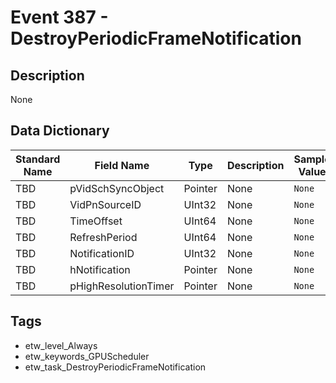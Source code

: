 # Event 387 - DestroyPeriodicFrameNotification

## Description
None

## Data Dictionary
|Standard Name|Field Name|Type|Description|Sample Value|
|---|---|---|---|---|
|TBD|pVidSchSyncObject|Pointer|None|`None`|
|TBD|VidPnSourceID|UInt32|None|`None`|
|TBD|TimeOffset|UInt64|None|`None`|
|TBD|RefreshPeriod|UInt64|None|`None`|
|TBD|NotificationID|UInt32|None|`None`|
|TBD|hNotification|Pointer|None|`None`|
|TBD|pHighResolutionTimer|Pointer|None|`None`|

## Tags
* etw_level_Always
* etw_keywords_GPUScheduler
* etw_task_DestroyPeriodicFrameNotification